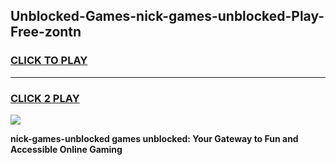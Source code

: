 
## Unblocked-Games-nick-games-unblocked-Play-Free-zontn
<h3>
<a href="https://premium76.site?title=nick-games-unblocked&ref=23A">CLICK TO PLAY</a></h3>
<hr>

<h3>
<a href="https://premium76.site?title=nick-games-unblocked&ref=23A">CLICK 2 PLAY</a>
  
</h3>

<a href="https://premium76.site?title=nick-games-unblocked&ref=23A"><img src="https://clearcache.store/games.png"></a>


**nick-games-unblocked games unblocked: Your Gateway to Fun and Accessible Online Gaming**
